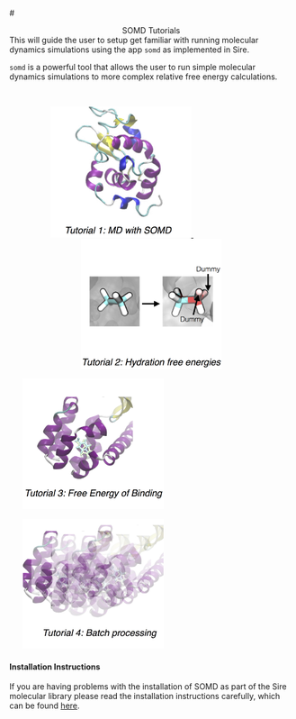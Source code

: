 #<center> SOMD Tutorials</center> 
This will guide the user to setup get familiar with running molecular dynamics simulations using the app `somd` as implemented in Sire. 

`somd` is a powerful tool that allows the user to run simple molecular dynamics simulations to more complex relative free energy calculations. 

&nbsp;
&nbsp;
&nbsp;
<center>
<a href="Tutorial1.md"><img src="Buttons/Tutorial1.jpg" alt="1AKI" style="width: 250px;  min-width: 50px;" /> 
</a> 
&emsp;
&emsp;
&emsp;
&emsp;
&emsp;
&emsp;
<a href="Tutorial2.md"><img src="Buttons/Tutorial2.jpg" alt="1AKI" style="width: 250px;  min-width: 50px;" /> </a>
</center>

&nbsp;
&nbsp;
&nbsp;
<a href="Tutorial3.md"><img src="Buttons/Tutorial3.jpg" alt="1AKI" style="width: 250px;  min-width: 50px;" /> </a>
</center>
&nbsp;
&nbsp;
&nbsp;
<a href="Tutorial4.md"><img src="Buttons/Tutorial4.jpg" alt="1AKI" style="width: 250px;  min-width: 50px;" /> </a>
</center>

#### Installation Instructions
If you are having problems with the installation of SOMD as part of the Sire molecular library please read the installation instructions carefully, which can be found [here](Installation.md).